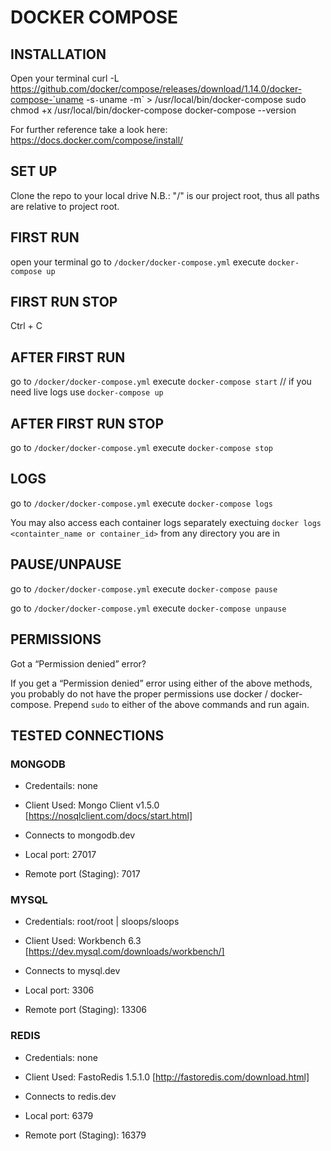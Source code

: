 # DOCKER COMPOSE

## INSTALLATION
Open your terminal
curl -L https://github.com/docker/compose/releases/download/1.14.0/docker-compose-`uname -s`-`uname -m` > /usr/local/bin/docker-compose
sudo chmod +x /usr/local/bin/docker-compose
docker-compose --version

For further reference take a look here:
https://docs.docker.com/compose/install/

## SET UP
Clone the repo to your local drive
N.B.: "/" is our project root, thus all paths are relative to project root.

## FIRST RUN
open your terminal
go to `/docker/docker-compose.yml`
execute `docker-compose up`

## FIRST RUN STOP
Ctrl + C

## AFTER FIRST RUN
go to `/docker/docker-compose.yml`
execute `docker-compose start`
// if you need live logs use `docker-compose up`

## AFTER FIRST RUN STOP
go to `/docker/docker-compose.yml`
execute `docker-compose stop`

## LOGS
go to `/docker/docker-compose.yml`
execute `docker-compose logs`

You may also access each container logs separately exectuing `docker logs <containter_name or container_id>` from any directory you are in

## PAUSE/UNPAUSE
go to `/docker/docker-compose.yml`
execute `docker-compose pause`

go to `/docker/docker-compose.yml`
execute `docker-compose unpause`

## PERMISSIONS
Got a “Permission denied” error?

If you get a “Permission denied” error using either of the above methods, you probably do not have the proper permissions use docker / docker-compose. Prepend `sudo` to either of the above commands and run again.

## TESTED CONNECTIONS

### MONGODB
- Credentails: none

- Client Used: Mongo Client v1.5.0 [https://nosqlclient.com/docs/start.html]

- Connects to mongodb.dev

- Local port: 27017
- Remote port (Staging): 7017

### MYSQL
- Credentials: root/root | sloops/sloops

- Client Used: Workbench 6.3 [https://dev.mysql.com/downloads/workbench/]

- Connects to mysql.dev

- Local port: 3306
- Remote port (Staging): 13306


### REDIS
- Credentials: none

- Client Used: FastoRedis 1.5.1.0 [http://fastoredis.com/download.html]

- Connects to redis.dev

- Local port: 6379
- Remote port (Staging): 16379
